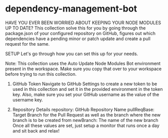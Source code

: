 # dependency-management-bot

HAVE YOU EVER BEEN WORRIED ABOUT KEEPING YOUR NODE MODULES UP TO DATE?
This collection solve this for you by going through the package.json of your configured repository on GitHub, figures out which dependencies have a pending minor or patch update and create a pull request for the same.

SETUP
Let's go through how you can set this up for your needs.

Note: This collection uses the Auto Update Node Modules Bot environment present in the workspace. Make sure you copy that over to your workspace before trying to run this collection.

1. GitHub Token
Navigate to GitHub Settings to create a new token to be used in this collection and set it in the provided environment in the token key. Also, make sure you set your GitHub username as the value of the username key.

2. Repository Details
repository: GitHub Repository Name
pullReqBase: Target Branch for the Pull Request as well as the branch where the new branch is to be created from
newBranch: The name of the new branch
Once all these values are set, just setup a monitor that runs once a day and sit back and relax!
